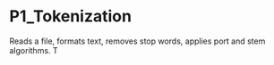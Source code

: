 # P1_Tokenization

Reads a file, formats text, removes stop words, applies port and stem algorithms. T
